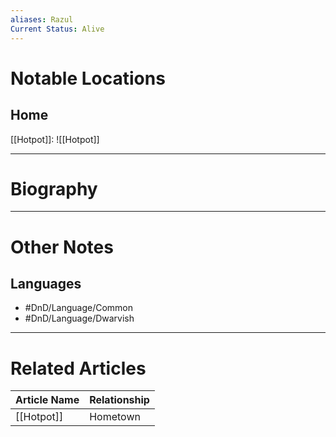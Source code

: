 ```yaml
---
aliases: Razul
Current Status: Alive
---
```

# Notable Locations

## Home
[[Hotpot]]: ![[Hotpot]]

---
# Biography

---
# Other Notes
## Languages
- #DnD/Language/Common 
- #DnD/Language/Dwarvish 

---
# Related Articles

| Article Name | Relationship |
| ------------ | ------------ |
| [[Hotpot]]   | Hometown     |
